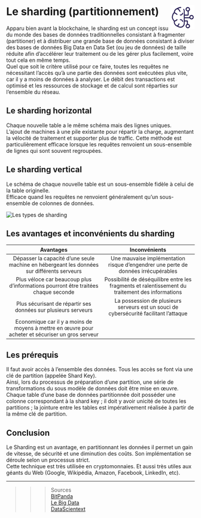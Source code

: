 # **Le sharding (partitionnement)** <a href="../"><img src="../../assets/bi.svg" alt="Business intelligence" align="right" height="64px"></a>
Apparu bien avant la blockchaine, le sharding est un concept issu du monde des bases de données traditionnelles consistant à fragmenter (partitioner) et à distribuer une grande base de données consistant à diviser des bases de données Big Data en Data Set (ou jeu de données) de taille réduite afin d’accélérer leur traitement ou de les gérer plus facilement, voire tout cela en même temps.  
Quel que soit le critère utilisé pour ce faire, toutes les requêtes ne nécessitant l’accès qu’à une partie des données sont exécutées plus vite, car il y a moins de données à analyser. Le débit des transactions est optimisé et les ressources de stockage et de calcul sont réparties sur l’ensemble du réseau.
## **Le sharding horizontal**
Chaque nouvelle table a le même schéma mais des lignes uniques.  
L’ajout de machines à une pile existante pour répartir la charge, augmentant la vélocité de traitement et supporter plus de traffic. Cette méthode est particulièrement efficace lorsque les requêtes renvoient un sous-ensemble de lignes qui sont souvent regroupées.
## **Le sharding vertical**
Le schéma de chaque nouvelle table est un sous-ensemble fidèle à celui de la table originelle.  
Efficace quand les requêtes ne renvoient généralement qu’un sous-ensemble de colonnes de données.  

![Les types de sharding](../../assets/sharding.png)
## **Les avantages et inconvénients du sharding**
Avantages | Inconvénients
:-:|:-:
Dépasser la capacité d’une seule machine en hébergeant les données sur différents serveurs | Une mauvaise implémentation risque d’engendrer une perte de données irrécupérables 
Plus véloce car beaucoup plus d’informations pourront être traitées chaque seconde | Possibilité de déséquilibre entre les fragments et ralentissement du traitement des informations
Plus sécurisant de répartir ses données sur plusieurs serveurs | La possession de plusieurs serveurs est un souci de cybersécurité facilitant l’attaque
Economique car il y a moins de moyens à mettre en œuvre pour acheter et sécuriser un gros serveur | 
## **Les prérequis**
Il faut avoir accès à l’ensemble des données. Tous les accès se font via une clé de partition (appelée Shard Key).   
Ainsi, lors du processus de préparation d’une partition, une série de transformations du sous modèle de données doit être mise en œuvre.  
Chaque table d’une base de données partitionnée doit posséder une colonne correspondant à la shard key ; il doit y avoir unicité de toutes les partitions ; la jointure entre les tables est impérativement réalisée à partir de la même clé de partition.
## Conclusion
Le Sharding est un avantage, en partitionnant les données il permet un gain de vitesse, de sécurité et une diminution des coûts. Son implémentation se déroule selon un processus strict.  
Cette technique est très utilisée en cryptomonnaies. Et aussi très utiles aux géants du Web (Google, Wikipédia, Amazon, Facebook, LinkedIn, etc).
___
>>>Sources  
[BitPanda](https://www.bitpanda.com/academy/fr/lecons/quest-ce-que-le-sharding/)  
[Le Big Data](https://www.lebigdata.fr/sharding-definition-avantage)  
[DataScientext](https://datascientest.com/sharding-definition)